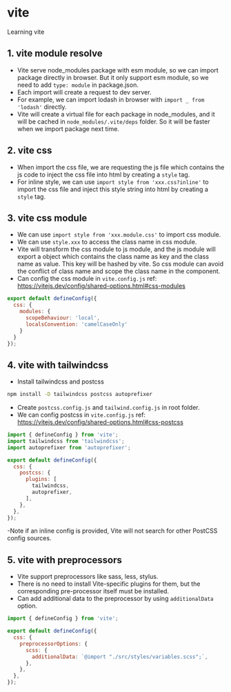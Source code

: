 # vite
Learning vite

## 1. vite module resolve 
- Vite serve node_modules package with esm module, so we can import package directly in browser. But it only support esm module, so we need to add `type: module` in package.json.
- Each import will create a request to dev server.
- For example, we can import lodash in browser with `import _ from 'lodash'` directly.
- Vite will create a virtual file for each package in node_modules, and it will be cached in `node_modules/.vite/deps` folder. So it will be faster when we import package next time.

## 2. vite css
- When import the css file, we are requesting the js file which contains the js code to inject the css file into html by creating a `style` tag.
- For inline style, we can use `import style from 'xxx.css?inline'` to import the css file and inject this style string into html by creating a `style` tag.

## 3. vite css module
- We can use `import style from 'xxx.module.css'` to import css module.
- We can use `style.xxx` to access the class name in css module.
- Vite will transform the css module to js module, and the js module will export a object which contains the class name as key and the class name as value. This key will be hashed by vite. So css module can avoid the conflict of class name and scope the class name in the component.
- Can config the css module in `vite.config.js` ref: https://vitejs.dev/config/shared-options.html#css-modules
```js
export default defineConfig({
  css: {
    modules: {
      scopeBehaviour: 'local',
      localsConvention: 'camelCaseOnly'
    }
  }
});
```

## 4. vite with tailwindcss
- Install tailwindcss and postcss
```bash
npm install -D tailwindcss postcss autoprefixer
```
- Create `postcss.config.js` and `tailwind.config.js` in root folder.
- We can config postcss in `vite.config.js` ref: https://vitejs.dev/config/shared-options.html#css-postcss

```js
import { defineConfig } from 'vite';
import tailwindcss from 'tailwindcss';
import autoprefixer from 'autoprefixer';

export default defineConfig({
  css: {
    postcss: {
      plugins: [
        tailwindcss,
        autoprefixer,
      ],
    },
  },
});
```

-Note if an inline config is provided, Vite will not search for other PostCSS config sources.

## 5. vite with preprocessors
- Vite support preprocessors like sass, less, stylus.
- There is no need to install Vite-specific plugins for them, but the corresponding pre-processor itself must be installed.
- Can add additional data to the preprocessor by using `additionalData` option.

```js
import { defineConfig } from 'vite';

export default defineConfig({
  css: {
    preprocessorOptions: {
      scss: {
        additionalData: `@import "./src/styles/variables.scss";`,
      },
    },
  },
});
```